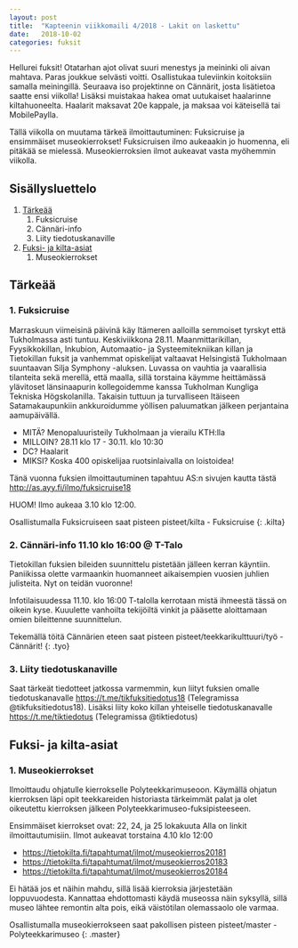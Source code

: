 ```yaml
---
layout: post
title:  "Kapteenin viikkomaili 4/2018 - Lakit on laskettu"
date:   2018-10-02
categories: fuksit
---
```


Hellurei fuksit! Otatarhan ajot olivat suuri menestys ja meininki oli aivan mahtava. Paras joukkue selvästi voitti. Osallistukaa tuleviinkin koitoksiin samalla meiningillä. Seuraava iso projektinne on Cännärit, josta lisätietoa saatte ensi viikolla! Lisäksi muistakaa hakea omat uutukaiset haalarinne kiltahuoneelta. Haalarit maksavat 20e kappale, ja maksaa voi käteisellä tai MobilePaylla.


Tällä viikolla on muutama tärkeä ilmoittautuminen: Fuksicruise ja ensimmäiset museokierrokset! Fuksicruisen ilmo aukeaakin jo huomenna, eli pitäkää se mielessä. Museokierroksien ilmot aukeavat vasta myöhemmin viikolla.


## Sisällysluettelo
1.	[Tärkeää](#tärkeää)
	1. Fuksicruise
	2. Cännäri-info
	3. Liity tiedotuskanaville
2. [Fuksi- ja kilta-asiat](#fuksi--ja-kilta-asiat)
	1. Museokierrokset

## Tärkeää

### 1. Fuksicruise
Marraskuun viimeisinä päivinä käy Itämeren aalloilla semmoiset tyrskyt että Tukholmassa asti tuntuu. Keskiviikkona 28.11. Maanmittarikillan, Fyysikkokillan, Inkubion, Automaatio- ja Systeemitekniikan killan ja Tietokillan fuksit ja vanhemmat opiskelijat valtaavat Helsingistä Tukholmaan suuntaavan Silja Symphony -aluksen. Luvassa on vauhtia ja vaarallisia tilanteita sekä merellä, että maalla, sillä torstaina käymme heittämässä ylävitoset länsinaapurin kollegoidemme kanssa Tukholman Kungliga Tekniska Högskolanilla. Takaisin tuttuun ja turvalliseen Itäiseen Satamakaupunkiin ankkuroidumme yöllisen paluumatkan jälkeen perjantaina aamupäivällä.

* MITÄ? Menopaluuristeily Tukholmaan ja vierailu KTH:lla 
* MILLOIN? 28.11 klo 17 - 30.11. klo 10:30 
* DC? Haalarit 
* MIKSI? Koska 400 opiskelijaa ruotsinlaivalla on loistoidea!

Tänä vuonna fuksien ilmoittautuminen tapahtuu AS:n sivujen kautta tästä <http://as.ayy.fi/ilmo/fuksicruise18> 

HUOM! Ilmo aukeaa 3.10 klo 12:00.

Osallistumalla Fuksicruiseen saat pisteen pisteet/kilta - Fuksicruise
{: .kilta}

### 2. Cännäri-info 11.10 klo 16:00 @ T-Talo
Tietokillan fuksien bileiden suunnittelu pistetään jälleen kerran käyntiin. Paniikissa olette varmaankin huomanneet aikaisempien vuosien juhlien julisteita. Nyt on teidän vuoronne!

Infotilaisuudessa 11.10. klo 16:00 T-talolla kerrotaan mistä ihmeestä tässä on oikein kyse. Kuuulette vanhoilta tekijöiltä vinkit ja pääsette aloittamaan omien bileittenne suunnittelun.

Tekemällä töitä Cännärien eteen saat pisteen pisteet/teekkarikulttuuri/työ - Cännärit!
{: .tyo}

### 3. Liity tiedotuskanaville
Saat tärkeät tiedotteet jatkossa varmemmin, kun liityt fuksien omalle tiedotuskanavalle <https://t.me/tikfuksitiedotus18> (Telegramissa @tikfuksitiedotus18). Lisäksi liity koko killan yhteiselle tiedotuskanavalle <https://t.me/tiktiedotus> (Telegramissa @tiktiedotus)


## Fuksi- ja kilta-asiat

### 1. Museokierrokset
Ilmoittaudu ohjatulle kierrokselle Polyteekkarimuseoon. Käymällä ohjatun kierroksen läpi opit teekkareiden historiasta tärkeimmät palat ja olet oikeutettu kierroksen jälkeen Polyteekkarimuseo-fuksipisteeseen.

Ensimmäiset kierrokset ovat:
22, 24, ja 25 lokakuuta
Alla on linkit ilmoittautumisiin. Ilmot aukeavat torstaina 4.10 klo 12:00
* <https://tietokilta.fi/tapahtumat/ilmot/museokierros20181>
* <https://tietokilta.fi/tapahtumat/ilmot/museokierros20183>
* <https://tietokilta.fi/tapahtumat/ilmot/museokierros20184>

Ei hätää jos et näihin mahdu, sillä lisää kierroksia järjestetään loppuvuodesta. Kannattaa ehdottomasti käydä museossa näin syksyllä, sillä museo lähtee remontin alta pois, eikä väistötilan olemassaolo ole varmaa.

Osallistumalla museokierrokseen saat pakollisen pisteen pisteet/master - Polyteekkarimuseo
{: .master}